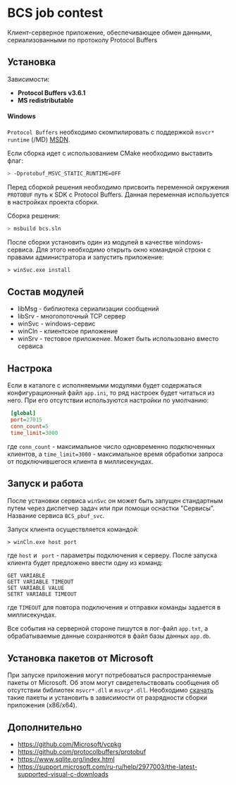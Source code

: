 BCS job contest
==================

Клиент-серверное приложение, обеспечивающее обмен данными, сериализованными по протоколу Protocol Buffers

Установка
------------

Зависимости:
* **Protocol Buffers v3.6.1** 
* **MS redistributable**

#### Windows

`Protocol Buffers` необходимо скомпилировать с поддержкой `msvcr* runtime` (/MD) [MSDN](https://docs.microsoft.com/en-us/previous-versions/visualstudio/visual-studio-2013/2kzt1wy3(v=vs.120)).

Если сборка идет с использованием CMake необходимо выставить флаг:

``` sh
> -Dprotobuf_MSVC_STATIC_RUNTIME=OFF
```

Перед сборкой решения необходимо присвоить переменной окружения `PROTOBUF` путь к SDK c Protocol Buffers. Данная переменная используется в настройках проекта сборки.


Сборка решения:
``` sh
> msbuild bcs.sln
```

После сборки установить один из модулей в качестве windows-сервиса. Для этого необходимо открыть окно командной строки с правами администратора и запустить приложение: 
``` ps
> winSvc.exe install
```

Состав модулей
------------
* libMsg - библиотека сериализации сообщений
* libSrv - многопоточный TCP сервер 
* winSvc - windows-сервис 
* winCln - клиентское приложение
* winSrv - тестовое приложение. Может быть использовано вместо сервиса


Настрока 
------------
Если в каталоге с исполняемыми модулями будет содержаться конфигурационный файл `app.ini`, то ряд настроек будет читаться из него. При его отсутствии используются настройки по умолчанию:
``` app.ini
 [global]
 port=27015
 conn_count=5
 time_limit=3000
```

где `conn_count` - максимальное число одновременно подключенных клиентов, а `time_limit=3000` - максимальное время обработки запроса от подключившегося клиента в миллисекундах.

Запуск и работа 
------------
После установки сервиса `winSvc` он может быть запущен стандартным путем через диспетчер задач или при помощи оснастки "Сервисы". 
Название сервиса `BCS_pbuf_svc`.

Запуск клиента осуществляется командой:
``` ps
> winCln.exe host port
```
где `host` и ` port` - параметры подключения к серверу.
После запуска клиента будет предложено ввести одну из команд:
```
GET VARIABLE
GETT VARIABLE TIMEOUT
SET VARIABLE VALUE
SETRT VARIABLE TIMEOUT
```
где `TIMEOUT` для повтора подключения и отправки команды задается в миллисекундах.

Все события на серверной стороне пишутся в лог-файл `app.txt`, а обрабатываемые данные сохраняются в файл базы данных `app.db`.

Установка пакетов от Microsoft
------------
При запуске приложения могут потребоваться распространяемые пакеты от Microsoft. Об этом могут свидетельствовать сообщения об отсутствии библиотек `msvcr*.dll` и `msvcp*.dll`. Необходимо [скачать](https://support.microsoft.com/ru-ru/help/2977003/the-latest-supported-visual-c-downloads) такие пакеты и установить в зависимости от разрядности сборки приложения (x86/x64).

Дополнительно
------------
* https://github.com/Microsoft/vcpkg
* https://github.com/protocolbuffers/protobuf
* https://www.sqlite.org/index.html
* https://support.microsoft.com/ru-ru/help/2977003/the-latest-supported-visual-c-downloads

